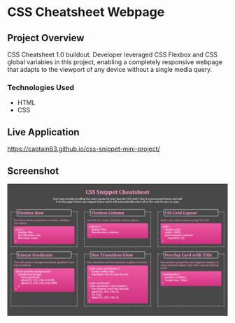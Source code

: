 # CSS Cheatsheet Webpage

## Project Overview
CSS Cheatsheet 1.0 buildout. Developer leveraged CSS Flexbox and CSS global variables in this project, enabling a completely responsive webpage that adapts to the viewport of any device without a single media query.

### Technologies Used
<ul>
<li>HTML</li>
<li>CSS</li>
</ul>

## Live Application
https://captain63.github.io/css-snippet-mini-project/

## Screenshot
![Screenshot of finished page displaying CSS rules in flexbox format](./Images/completed-application-screenshot.PNG)